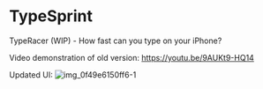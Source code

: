 # TypeSprint

TypeRacer (WIP) - How fast can you type on your iPhone?

Video demonstration of old version:
https://youtu.be/9AUKt9-HQ14

Updated UI: 
![img_0f49e6150ff6-1](https://user-images.githubusercontent.com/22837318/52635541-73a55f80-2eca-11e9-85a7-db923b36c4fd.jpeg)
